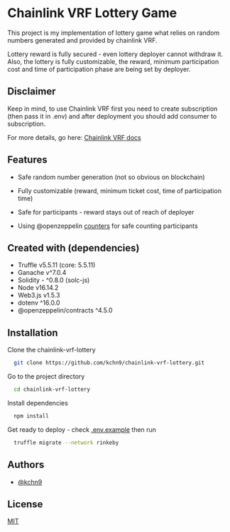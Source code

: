 # Chainlink VRF Lottery Game

This project is my implementation of lottery game what relies on
random numbers generated and provided by chainlink VRF.

Lottery reward is fully secured - even lottery deployer cannot withdraw it.
Also, the lottery is fully customizable, the reward, minimum participation cost and time of participation phase are being set by deployer. 
## Disclaimer

Keep in mind, to use Chainlink VRF first you need to create subscription (then pass it in .env) and after deployment you should add consumer to subscription.

For more details, go here: [Chainlink VRF docs](https://docs.chain.link/docs/chainlink-vrf/)


## Features  

- Safe random number generation (not so obvious on blockchain)

- Fully customizable (reward, minimum ticket cost, time of participation time)

- Safe for participants - reward stays out of reach of deployer

- Using @openzeppelin [counters](https://github.com/OpenZeppelin/openzeppelin-contracts/blob/master/contracts/utils/Counters.sol) for safe counting participants

## Created with (dependencies)

- Truffle v5.5.11 (core: 5.5.11)
- Ganache v^7.0.4
- Solidity - ^0.8.0 (solc-js)
- Node v16.14.2
- Web3.js v1.5.3
- dotenv ^16.0.0
- @openzeppelin/contracts ^4.5.0


## Installation

Clone the chainlink-vrf-lottery

```bash
  git clone https://github.com/kchn9/chainlink-vrf-lottery.git
```

Go to the project directory

```bash
  cd chainlink-vrf-lottery
```

Install dependencies

```bash
  npm install
```

Get ready to deploy - check [.env.example](.env.example) then run

```bash
  truffle migrate --network rinkeby
```

## Authors

- [@kchn9](https://www.github.com/kchn9)


## License

[MIT](https://choosealicense.com/licenses/mit/)

